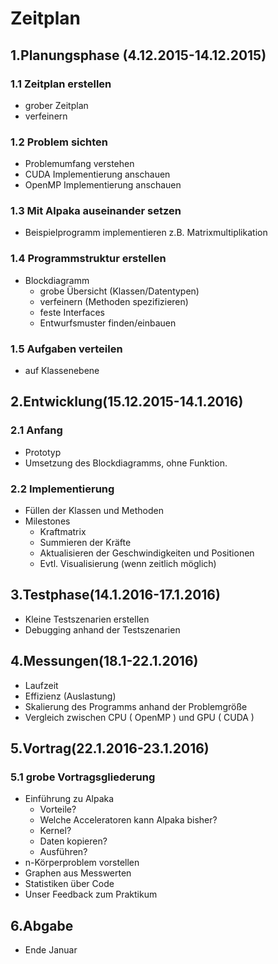 # Zeitplan

## 1.Planungsphase (4.12.2015-14.12.2015)
### 1.1 Zeitplan erstellen
- grober Zeitplan
- verfeinern

### 1.2 Problem sichten
- Problemumfang verstehen
- CUDA Implementierung anschauen
- OpenMP Implementierung anschauen

### 1.3 Mit Alpaka auseinander setzen
- Beispielprogramm implementieren z.B. Matrixmultiplikation

### 1.4 Programmstruktur erstellen
- Blockdiagramm
    - grobe Übersicht (Klassen/Datentypen)
    - verfeinern (Methoden spezifizieren)
    - feste Interfaces
    - Entwurfsmuster finden/einbauen

### 1.5 Aufgaben verteilen
- auf Klassenebene

## 2.Entwicklung(15.12.2015-14.1.2016)

### 2.1 Anfang
- Prototyp
- Umsetzung des Blockdiagramms, ohne Funktion.

### 2.2 Implementierung
- Füllen der Klassen und Methoden
- Milestones
    - Kraftmatrix
    - Summieren der Kräfte
    - Aktualisieren der Geschwindigkeiten und Positionen
    - Evtl. Visualisierung (wenn zeitlich möglich)

## 3.Testphase(14.1.2016-17.1.2016)
- Kleine Testszenarien erstellen
- Debugging anhand der Testszenarien

## 4.Messungen(18.1-22.1.2016)
- Laufzeit
- Effizienz (Auslastung)
- Skalierung des Programms anhand der Problemgröße
- Vergleich zwischen CPU ( OpenMP ) und GPU ( CUDA )

## 5.Vortrag(22.1.2016-23.1.2016)

### 5.1 grobe Vortragsgliederung
- Einführung zu Alpaka
    - Vorteile?
    - Welche Acceleratoren kann Alpaka bisher?
    - Kernel?
    - Daten kopieren?
    - Ausführen?
- n-Körperproblem vorstellen
- Graphen aus Messwerten
- Statistiken über Code
- Unser Feedback zum Praktikum

## 6.Abgabe
- Ende Januar
